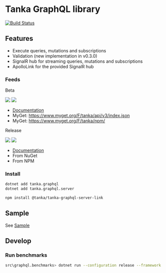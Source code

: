 Tanka GraphQL library
=====================================

[![Build Status](https://dev.azure.com/tanka-ops/graphql/_apis/build/status/graphql)](https://dev.azure.com/tanka-ops/graphql/_build/latest?definitionId=1)


## Features

* Execute queries, mutations and subscriptions
* Validation (new implementation in v0.3.0)
* SignalR hub for streaming queries, mutations and subscriptions
* ApolloLink for the provided SignalR hub


### Feeds

Beta 

[![](https://img.shields.io/myget/tanka/vpre/tanka.graphql.svg?style=popout-square)](https://www.myget.org/feed/tanka/package/nuget/tanka.graphql)
[![](https://img.shields.io/npm/v/@tanka/tanka-graphql-server-link/latest.svg?registry_uri=https%3A%2F%2Fwww.myget.org%2FF%2Ftanka%2Fnpm%2F&style=popout-square)](https://www.myget.org/feed/tanka/package/npm/@tanka/tanka-graphql-server-link)

* [Documentation](https://pekkah.github.io/tanka-graphql/beta/)
* MyGet: https://www.myget.org/F/tanka/api/v3/index.json
* MyGet: https://www.myget.org/F/tanka/npm/


Release

[![](https://buildstats.info/nuget/tanka.graphql)](https://www.nuget.org/packages/tanka.graphql/)
[![](https://img.shields.io/npm/v/@tanka/tanka-graphql-server-link.svg?style=popout-square)](https://www.npmjs.com/package/@tanka/tanka-graphql-server-link)

* [Documentation](https://pekkah.github.io/tanka-graphql/)
* From NuGet
* From NPM


### Install 

```bash
dotnet add tanka.graphql
dotnet add tanka.graphql.server

npm install @tanka/tanka-graphql-server-link
```


## Sample

See [Sample](https://github.com/pekkah/tanka-graphql-samples)


## Develop

### Run benchmarks

```bash
src\graphql.benchmarks> dotnet run --configuration release --framework netcoreapp22
```
